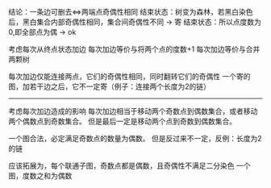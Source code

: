 结论：一条边可删去<=>两端点奇偶性相同
结束状态：树变为森林，若黑白染色后，黑白集合内部奇偶性相同，集合间奇偶性不同 -> 寄
结束状态：所以点度数为0,即全部点为偶 -> ok

考虑每次从终点状态加边
每次加边等价与将两个点的度数+1
每次加边等价与合并两颗树

每次加边仅能连接两点，它们的奇偶性相同，同时翻转它们的奇偶性
一个寄的图，加若干边之后，它不一定寄（例子：连接两个长度为2的链）

---

考虑每次加边造成的影响
每次加边相当于移动两个奇数点到偶数集合，或者移动两个偶数点到奇数集合。
但是最后一定是移动两个点到奇数到偶数集合。

一个图合法，必定满足奇数点的数量为偶数。
但是反过来不一定，反例：长度为2的链

应该拓展为，每个联通子图，奇数点都是偶数，且奇偶性不满足二分染色
一个图，度数之和为偶数
